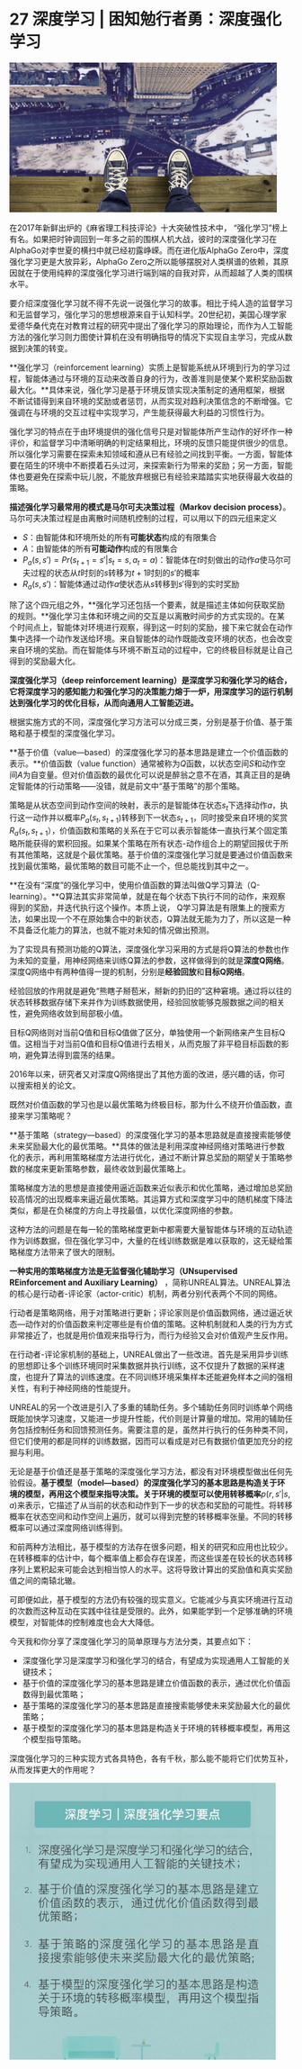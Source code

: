 # 27 深度学习 | 困知勉行者勇：深度强化学习

<img src="image-20210818192137404.png" alt="image-20210818192137404" style="zoom:67%;" />

在2017年新鲜出炉的《麻省理工科技评论》十大突破性技术中， “强化学习”榜上有名。如果把时钟调回到一年多之前的围棋人机大战，彼时的深度强化学习在AlphaGo对李世夏的横扫中就已经初露峥嵘。而在进化版AlphaGo Zero中，深度强化学习更是大放异彩，AlphaGo Zero之所以能够摆脱对人类棋谱的依赖，其原因就在于使用纯粹的深度强化学习进行端到端的自我对弈，从而超越了人类的围棋水平。

要介绍深度强化学习就不得不先说一说强化学习的故事。相比于纯人造的监督学习和无监督学习，强化学习的思想根源来自于认知科学。20世纪初，美国心理学家爱德华桑代克在对教育过程的研究中提出了强化学习的原始理论，而作为人工智能方法的强化学习则力图使计算机在没有明确指导的情况下实现自主学习，完成从数据到决策的转变。

**强化学习（reinforcement learning）实质上是智能系统从环境到行为的学习过程，智能体通过与环境的互动来改善自身的行为，改善准则是使某个累积奖励函数最大化。**具体来说，强化学习是基于环境反馈实现决策制定的通用框架，根据不断试错得到来自环境的奖励或者惩罚，从而实现对趋利决策信念的不断增强。它强调在与环境的交互过程中实现学习，产生能获得最大利益的习惯性行为。

强化学习的特点在于由环境提供的强化信号只是对智能体所产生动作的好坏作一种评价，和监督学习中清晰明确的判定结果相比，环境的反馈只能提供很少的信息。所以强化学习需要在探索未知领域和遵从已有经验之间找到平衡。一方面，智能体要在陌生的环境中不断摸着石头过河，来探索新行为带来的奖励；另一方面，智能体也要避免在探索中玩儿脱，不能放弃根据已有经验来踏踏实实地获得最大收益的策略。

**描述强化学习最常用的模式是马尔可夫决策过程（Markov decision process）**。马尔可夫决策过程是由离散时间随机控制的过程，可以用以下的四元组来定义

- $S$：由智能体和环境所处的所有**可能状态**构成的有限集合
- $A$：由智能体的所有**可能动作**构成的有限集合
- $P_a(s, s') = Pr(s_{t+1} = s' | s_t = s, a_t =a)$：智能体在$t$时刻做出的动作$a$使马尔可夫过程的状态从$t$时刻的$s$转移为$t+1$时刻的$s'$的概率
- $R_a(s,s')$：智能体通过动作$a$使状态从$s$转移到$s'$得到的实时奖励

除了这个四元组之外，**强化学习还包括一个要素，就是描述主体如何获取奖励的规则。**强化学习主体和环境之间的交互是以离散时间步的方式实现的。在某个时间点上，智能体对环境进行观察，得到这一时刻的奖励，接下来它就会在动作集中选择一个动作发送给环境。来自智能体的动作既能改变环境的状态，也会改变来自环境的奖励。而在智能体与环境不断互动的过程中，它的终极目标就是让自己得到的奖励最大化。

**深度强化学习（deep reinforcement learning）是深度学习和强化学习的结合，它将深度学习的感知能力和强化学习的决策能力熔于一炉，用深度学习的运行机制达到强化学习的优化目标，从而向通用人工智能迈进。**

根据实施方式的不同，深度强化学习方法可以分成三类，分别是基于价值、基于策略和基于模型的深度强化学习。

**基于价值（value—based）的深度强化学习的基本思路是建立一个价值函数的表示。**价值函数（value function）通常被称为$Q$函数，以状态空间$S$和动作空间$A$为自变量。但对价值函数的最优化可以说是醉翁之意不在酒，其真正目的是确定智能体的行动策略——没错，就是前文中“基于策略”的那个策略。

策略是从状态空间到动作空间的映射，表示的是智能体在状态$s_t$下选择动作$a$，执行这一动作并以概率$P_a(s_t,s_{t+1})$转移到下一状态$s_{t+1}$，同时接受来自环境的奖赏$R_a(s_t,s_{t+1}）$，价值函数和策略的关系在于它可以表示智能体一直执行某个固定策略所能获得的累积回报。如果某个策略在所有状态-动作组合上的期望回报优于所有其他策略，这就是个最优策略。基于价值的深度强化学习就是要通过价值函数来找到最优策略，最优策略的数目可能不止一个，但总能找到其中之一。

**在没有“深度”的强化学习中，使用价值函数的算法叫做Q学习算法（Q-learning）。**Q算法其实非常简单，就是在每个状态下执行不同的动作，来观察得到的奖励，并迭代执行这个操作。本质上说， Q学习算法是有限集上的搜索方法，如果出现一个不在原始集合中的新状态，Q算法就无能为力了，所以这是一种不具备泛化能力的算法，也就不能对未知的情况做出预测。

为了实现具有预测功能的Q算法，深度强化学习采用的方式是将Q算法的参数也作为未知的变量，用神经网络来训练Q算法的参数，这样做得到的就是**深度Q网络**。深度Q网络中有两种值得一提的机制，分别是**经验回放**和**目标Q网络**。

经验回放的作用就是避免“熊瞎子掰苞米，掰新的扔旧的”这种窘境。通过将以往的状态转移数据存储下来并作为训练数据使用，经验回放能够克服数据之间的相关性，避免网络收敛到局部极小值。

目标Q网络则对当前Q值和目标Q值做了区分，单独使用一个新网络来产生目标Q值。这相当于对当前Q值和目标Q值进行去相关，从而克服了非平稳目标函数的影响，避免算法得到震荡的结果。

2016年以来，研究者又对深度Q网络提出了其他方面的改进，感兴趣的话，你可以搜索相关的论文。

既然对价值函数的学习也是以最优策略为终极目标，那为什么不绕开价值函数，直接来学习策略呢？

**基于策略（strategy—based）的深度强化学习的基本思路就是直接搜索能够使未来奖励最大化的最优策略。**具体的做法是利用深度神经网络对策略进行参数化的表示，再利用策略梯度方法进行优化，通过不断计算总奖励的期望关于策略参数的梯度来更新策略参数，最终收敛到最优策略上。

策略梯度方法的思想是直接使用逼近函数来近似表示和优化策略，通过增加总奖励较高情况的出现概率来逼近最优策略。其运算方式和深度学习中的随机梯度下降法类似，都是在负梯度的方向上寻找最值，以优化深度网络的参数。

这种方法的问题是在每一轮的策略梯度更新中都需要大量智能体与环境的互动轨迹作为训练数据，但在强化学习中，大量的在线训练数据是难以获取的，这无疑给策略梯度方法带来了很大的限制。

**一种实用的策略梯度方法是无监督强化辅助学习（UNsupervised REinforcement and Auxiliary Learning）** ，简称UNREAL算法。UNREAL算法的核心是行动者-评论家（actor-critic）机制，两者分别代表两个不同的网络。

行动者是策略网络，用于对策略进行更新；评论家则是价值函数网络，通过逼近状态—动作对的价值函数来判定哪些是有价值的策略。这种机制就和人类的行为方式非常接近了，也就是用价值观来指导行为，而行为经验又会对价值观产生反作用。

在行动者-评论家机制的基础上，UNREAL做出了一些改进。首先是采用异步训练的思想即让多个训练环境同时采集数据并执行训练，这不仅提升了数据的采样速度，也提升了算法的训练速度。在不同训练环境采集样本还能避免样本之间的强相关性，有利于神经网络的性能提升。

UNREAL的另一个改进是引入了多重的辅助任务。多个辅助任务同时训练单个网络既能加快学习速度，又能进一步提升性能，代价则是计算量的增加。常用的辅助任务包括控制任务和回馈预测任务。需要注意的是，虽然并行执行的任务种类不同，但它们使用的都是同样的训练数据，因而可以看成是对已有数据价值更加充分的挖掘与利用。

无论是基于价值还是基于策略的深度强化学习方法，都没有对环境模型做出任何先验假设。**基于模型（model—based）的深度强化学习的基本思路是构造关于环境的模型，再用这个模型来指导决策。**关于环境的模型可以使用**转移概率**$p(r,s'|s,a)$来表示，它描述了从当前的状态和动作到下一步的状态和奖励的可能性。将转移概率在状态空间和动作空间上遍历，就可以得到完整的转移概率张量。不同的转移概率可以通过深度网络训练得到。

和前两种方法相比，基于模型的方法存在很多问题，相关的研究和应用也比较少。在转移概率的估计中，每个概率值上都会存在误差，而这些误差在较长的状态转移序列上累积起来可能会达到相当惊人的水平。这将导致计算出的奖励值和真实奖励值之间的南辕北辙。

可即便如此，基于模型的方法仍有较强的现实意义。它能减少与真实环境进行互动的次数而这种互动在实践中往往是受限的。此外，如果能学到一个足够准确的环境模型，对智能体的控制难度也会大大降低。

今天我和你分享了深度强化学习的简单原理与方法分类，其要点如下：

- 深度强化学习是深度学习和强化学习的结合，有望成为实现通用人工智能的关键技术；
- 基于价值的深度强化学习的基本思路是建立价值函数的表示，通过优化价值函数得到最优策略；
- 基于策略的深度强化学习的基本思路是直接搜索能够使未来奖励最大化的最优策略；
- 基于模型的深度强化学习的基本思路是构造关于环境的转移概率模型，再用这个模型指导策略。

深度强化学习的三种实现方式各具特色，各有千秋，那么能不能将它们优势互补，从而发挥更大的作用呢？

<img src="image-20210818194555796.png" alt="image-20210818194555796" style="zoom:67%;" />

